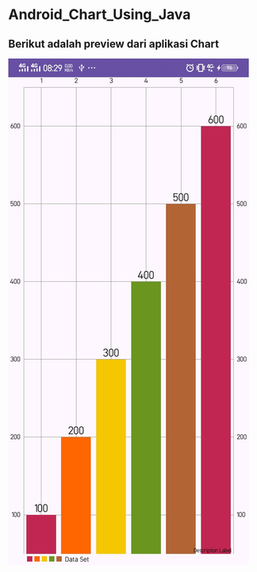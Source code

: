 # Android_Chart_Using_Java
## Berikut adalah preview dari aplikasi Chart
![image.jpg](https://github.com/candra1525/android-chart-using-java/blob/main/Chart.jpg)
